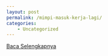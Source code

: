 ```yaml
---
layout: post
permalink: /mimpi-masuk-kerja-lagi/
categories:
    - Uncategorized
---
```


[Baca Selengkapnya](/05)